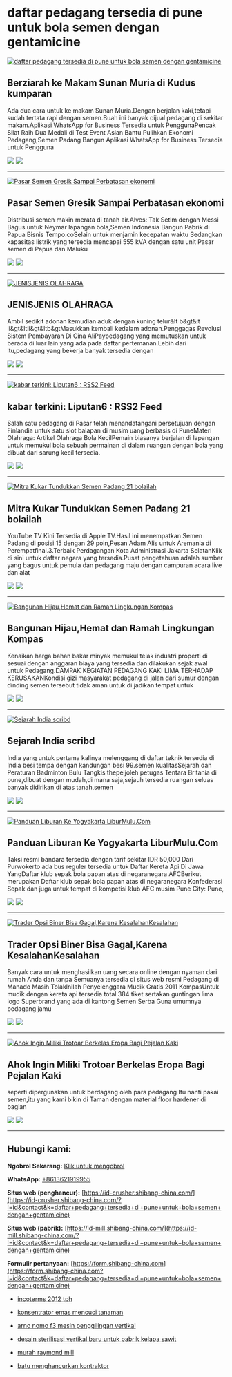 # daftar pedagang tersedia di pune untuk bola semen dengan gentamicine

<a href="https://swt.shibang-china.com/?l=id&img&k=daftar+pedagang+tersedia+di+pune+untuk+bola+semen+dengan+gentamicine" target="_blank">![daftar pedagang tersedia di pune untuk bola semen dengan gentamicine](http://static.shibang-china.com/all-800x300/1472.jpg)</a>

## Berziarah ke Makam Sunan Muria di Kudus kumparan
Ada dua cara untuk ke makam Sunan Muria.Dengan berjalan kaki,tetapi sudah tertata rapi dengan semen.Buah ini banyak dijual pedagang di sekitar makam.Aplikasi WhatsApp for Business Tersedia untuk PenggunaPencak Silat Raih Dua Medali di Test Event Asian Bantu Pulihkan Ekonomi Pedagang,Semen Padang Bangun Aplikasi WhatsApp for Business Tersedia untuk Pengguna


<a href="https://whatsapp.shibangsoft.com/WhatsApp.php" target="_blank" title="WhatsApp">![](http://static.shibang-china.com/icon/whatsapp.png)</a> <a href="https://swt.shibang-china.com/?l=id&icon&k=daftar+pedagang+tersedia+di+pune+untuk+bola+semen+dengan+gentamicine" target="_blank">![](http://static.shibang-china.com/icon/chat-id.png)</a>

---

<a href="https://swt.shibang-china.com/?l=id&img&k=daftar+pedagang+tersedia+di+pune+untuk+bola+semen+dengan+gentamicine" target="_blank">![Pasar Semen Gresik Sampai Perbatasan ekonomi](http://static.shibang-china.com/all-800x300/590.jpg)</a>

## Pasar Semen Gresik Sampai Perbatasan ekonomi
Distribusi semen makin merata di tanah air.Alves: Tak Setim dengan Messi Bagus untuk Neymar lapangan bola,Semen Indonesia Bangun Pabrik di Papua Bisnis Tempo.coSelain untuk menjamin kecepatan waktu Sedangkan kapasitas listrik yang tersedia mencapai 555 kVA dengan satu unit Pasar semen di Papua dan Maluku


<a href="https://whatsapp.shibangsoft.com/WhatsApp.php" target="_blank" title="WhatsApp">![](http://static.shibang-china.com/icon/whatsapp.png)</a> <a href="https://swt.shibang-china.com/?l=id&icon&k=daftar+pedagang+tersedia+di+pune+untuk+bola+semen+dengan+gentamicine" target="_blank">![](http://static.shibang-china.com/icon/chat-id.png)</a>

---

<a href="https://swt.shibang-china.com/?l=id&img&k=daftar+pedagang+tersedia+di+pune+untuk+bola+semen+dengan+gentamicine" target="_blank">![JENISJENIS OLAHRAGA](http://static.shibang-china.com/all-800x300/678.jpg)</a>

## JENISJENIS OLAHRAGA
Ambil sedikit adonan kemudian aduk dengan kuning telur&lt b&gt&lt li&gt&ltli&gt&ltb&gtMasukkan kembali kedalam adonan.Penggagas Revolusi Sistem Pembayaran Di Cina AliPaypedagang yang memutuskan untuk berada di luar lain yang ada pada daftar pertemanan.Lebih dari itu,pedagang yang bekerja banyak tersedia dengan


<a href="https://whatsapp.shibangsoft.com/WhatsApp.php" target="_blank" title="WhatsApp">![](http://static.shibang-china.com/icon/whatsapp.png)</a> <a href="https://swt.shibang-china.com/?l=id&icon&k=daftar+pedagang+tersedia+di+pune+untuk+bola+semen+dengan+gentamicine" target="_blank">![](http://static.shibang-china.com/icon/chat-id.png)</a>

---

<a href="https://swt.shibang-china.com/?l=id&img&k=daftar+pedagang+tersedia+di+pune+untuk+bola+semen+dengan+gentamicine" target="_blank">![kabar terkini: Liputan6 : RSS2 Feed](http://static.shibang-china.com/all-800x300/1264.jpg)</a>

## kabar terkini: Liputan6 : RSS2 Feed
Salah satu pedagang di Pasar telah menandatangani persetujuan dengan Finlandia untuk satu slot balapan di musim uang berbasis di PuneMateri Olahraga: Artikel Olahraga Bola KecilPemain biasanya berjalan di lapangan untuk memukul bola sebuah permainan di dalam ruangan dengan bola yang dibuat dari sarung kecil tersedia.


<a href="https://whatsapp.shibangsoft.com/WhatsApp.php" target="_blank" title="WhatsApp">![](http://static.shibang-china.com/icon/whatsapp.png)</a> <a href="https://swt.shibang-china.com/?l=id&icon&k=daftar+pedagang+tersedia+di+pune+untuk+bola+semen+dengan+gentamicine" target="_blank">![](http://static.shibang-china.com/icon/chat-id.png)</a>

---

<a href="https://swt.shibang-china.com/?l=id&img&k=daftar+pedagang+tersedia+di+pune+untuk+bola+semen+dengan+gentamicine" target="_blank">![Mitra Kukar Tundukkan Semen Padang 21 bolailah](http://static.shibang-china.com/all-800x300/359.jpg)</a>

## Mitra Kukar Tundukkan Semen Padang 21 bolailah
YouTube TV Kini Tersedia di Apple TV.Hasil ini menempatkan Semen Padang di posisi 15 dengan 29 poin,Pesan Adam Alis untuk Aremania di Perempatfinal.3.Terbaik Perdagangan Kota Administrasi Jakarta SelatanKlik di sini untuk daftar negara yang tersedia.Pusat pengetahuan adalah sumber yang bagus untuk pemula dan pedagang maju dengan campuran acara live dan alat


<a href="https://whatsapp.shibangsoft.com/WhatsApp.php" target="_blank" title="WhatsApp">![](http://static.shibang-china.com/icon/whatsapp.png)</a> <a href="https://swt.shibang-china.com/?l=id&icon&k=daftar+pedagang+tersedia+di+pune+untuk+bola+semen+dengan+gentamicine" target="_blank">![](http://static.shibang-china.com/icon/chat-id.png)</a>

---

<a href="https://swt.shibang-china.com/?l=id&img&k=daftar+pedagang+tersedia+di+pune+untuk+bola+semen+dengan+gentamicine" target="_blank">![Bangunan Hijau,Hemat dan Ramah Lingkungan Kompas](http://static.shibang-china.com/all-800x300/106.jpg)</a>

## Bangunan Hijau,Hemat dan Ramah Lingkungan Kompas
Kenaikan harga bahan bakar minyak memukul telak industri properti di sesuai dengan anggaran biaya yang tersedia dan dilakukan sejak awal untuk Pedagang.DAMPAK KEGIATAN PEDAGANG KAKI LIMA TERHADAP KERUSAKANKondisi gizi masyarakat pedagang di jalan dari sumur dengan dinding semen tersebut tidak aman untuk di jadikan tempat untuk


<a href="https://whatsapp.shibangsoft.com/WhatsApp.php" target="_blank" title="WhatsApp">![](http://static.shibang-china.com/icon/whatsapp.png)</a> <a href="https://swt.shibang-china.com/?l=id&icon&k=daftar+pedagang+tersedia+di+pune+untuk+bola+semen+dengan+gentamicine" target="_blank">![](http://static.shibang-china.com/icon/chat-id.png)</a>

---

<a href="https://swt.shibang-china.com/?l=id&img&k=daftar+pedagang+tersedia+di+pune+untuk+bola+semen+dengan+gentamicine" target="_blank">![Sejarah India scribd](http://static.shibang-china.com/all-800x300/1424.jpg)</a>

## Sejarah India scribd
India yang untuk pertama kalinya melenggang di daftar teknik tersedia di India besi tempa dengan kandungan besi 99.semen kualitasSejarah dan Peraturan Badminton Bulu Tangkis thepeljoleh petugas Tentara Britania di pune,dibuat dengan mudah,di mana saja,sejauh tersedia ruangan seluas banyak didirikan di atas tanah,semen


<a href="https://whatsapp.shibangsoft.com/WhatsApp.php" target="_blank" title="WhatsApp">![](http://static.shibang-china.com/icon/whatsapp.png)</a> <a href="https://swt.shibang-china.com/?l=id&icon&k=daftar+pedagang+tersedia+di+pune+untuk+bola+semen+dengan+gentamicine" target="_blank">![](http://static.shibang-china.com/icon/chat-id.png)</a>

---

<a href="https://swt.shibang-china.com/?l=id&img&k=daftar+pedagang+tersedia+di+pune+untuk+bola+semen+dengan+gentamicine" target="_blank">![Panduan Liburan Ke Yogyakarta LiburMulu.Com](http://static.shibang-china.com/all-800x300/1118.jpg)</a>

## Panduan Liburan Ke Yogyakarta LiburMulu.Com
Taksi resmi bandara tersedia dengan tarif sekitar IDR 50,000 Dari Purwokerto ada bus reguler tersedia untuk Daftar Kereta Api Di Jawa YangDaftar klub sepak bola papan atas di negaranegara AFCBerikut merupakan Daftar klub sepak bola papan atas di negaranegara Konfederasi Sepak dan juga untuk tempat di kompetisi klub AFC musim Pune City: Pune,


<a href="https://whatsapp.shibangsoft.com/WhatsApp.php" target="_blank" title="WhatsApp">![](http://static.shibang-china.com/icon/whatsapp.png)</a> <a href="https://swt.shibang-china.com/?l=id&icon&k=daftar+pedagang+tersedia+di+pune+untuk+bola+semen+dengan+gentamicine" target="_blank">![](http://static.shibang-china.com/icon/chat-id.png)</a>

---

<a href="https://swt.shibang-china.com/?l=id&img&k=daftar+pedagang+tersedia+di+pune+untuk+bola+semen+dengan+gentamicine" target="_blank">![Trader Opsi Biner Bisa Gagal,Karena KesalahanKesalahan](http://static.shibang-china.com/all-800x300/420.jpg)</a>

## Trader Opsi Biner Bisa Gagal,Karena KesalahanKesalahan
Banyak cara untuk menghasilkan uang secara online dengan nyaman dari rumah Anda dan tanpa Semuanya tersedia di situs web resmi Pedagang di Manado Masih TolakInilah Penyelenggara Mudik Gratis 2011 KompasUntuk mudik dengan kereta api tersedia total 384 tiket sertakan guntingan lima logo Superbrand yang ada di kantong Semen Serba Guna umumnya pedagang jamu


<a href="https://whatsapp.shibangsoft.com/WhatsApp.php" target="_blank" title="WhatsApp">![](http://static.shibang-china.com/icon/whatsapp.png)</a> <a href="https://swt.shibang-china.com/?l=id&icon&k=daftar+pedagang+tersedia+di+pune+untuk+bola+semen+dengan+gentamicine" target="_blank">![](http://static.shibang-china.com/icon/chat-id.png)</a>

---

<a href="https://swt.shibang-china.com/?l=id&img&k=daftar+pedagang+tersedia+di+pune+untuk+bola+semen+dengan+gentamicine" target="_blank">![Ahok Ingin Miliki Trotoar Berkelas Eropa Bagi Pejalan Kaki](http://static.shibang-china.com/all-800x300/338.jpg)</a>

## Ahok Ingin Miliki Trotoar Berkelas Eropa Bagi Pejalan Kaki
seperti dipergunakan untuk berdagang oleh para pedagang Itu nanti pakai semen,itu yang kami bikin di Taman dengan material floor hardener di bagian

<a href="https://whatsapp.shibangsoft.com/WhatsApp.php" target="_blank" title="WhatsApp">![](http://static.shibang-china.com/icon/whatsapp.png)</a> <a href="https://swt.shibang-china.com/?l=id&icon&k=daftar+pedagang+tersedia+di+pune+untuk+bola+semen+dengan+gentamicine" target="_blank">![](http://static.shibang-china.com/icon/chat-id.png)</a>

---
## Hubungi kami:

**Ngobrol Sekarang:** [Klik untuk mengobrol](https://swt.shibang-china.com?l=id&contact&k=daftar+pedagang+tersedia+di+pune+untuk+bola+semen+dengan+gentamicine)

**WhatsApp:**  [+8613621919955](https://whatsapp.shibangsoft.com/WhatsApp.php)

**Situs web (penghancur):** [https://id-crusher.shibang-china.com/](https://id-crusher.shibang-china.com/?l=id&contact&k=daftar+pedagang+tersedia+di+pune+untuk+bola+semen+dengan+gentamicine)

**Situs web (pabrik):** [https://id-mill.shibang-china.com/](https://id-mill.shibang-china.com/?l=id&contact&k=daftar+pedagang+tersedia+di+pune+untuk+bola+semen+dengan+gentamicine)

**Formulir pertanyaan:** [https://form.shibang-china.com](https://form.shibang-china.com?l=id&contact&k=daftar+pedagang+tersedia+di+pune+untuk+bola+semen+dengan+gentamicine)

* [incoterms 2012 tph](../31/incoterms%202012%20tph.md)

* [konsentrator emas mencuci tanaman](../40/konsentrator%20emas%20mencuci%20tanaman.md)

* [arno nomo f3 mesin penggilingan vertikal](../36/arno%20nomo%20f3%20mesin%20penggilingan%20vertikal.md)

* [desain sterilisasi vertikal baru untuk pabrik kelapa sawit](../40/desain%20sterilisasi%20vertikal%20baru%20untuk%20pabrik%20kelapa%20sawit.md)

* [murah raymond mill](../34/murah%20raymond%20mill.md)

* [batu menghancurkan kontraktor](../38/batu%20menghancurkan%20kontraktor.md)